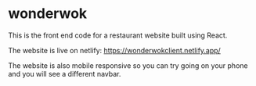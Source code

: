 # wonderwok
This is the front end code for a restaurant website built using React.

The website is live on netlify:
https://wonderwokclient.netlify.app/

The website is also mobile responsive so you can try going on your phone and you will see a different navbar.
